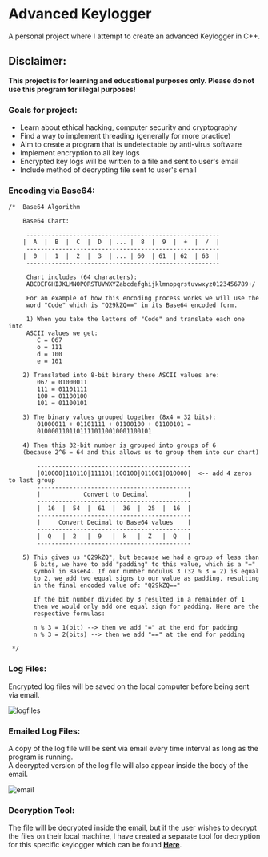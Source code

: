 # Advanced Keylogger

A personal project where I attempt to create an advanced Keylogger in C++.

## Disclaimer:
**This project is for learning and educational purposes only. Please do not use this program for illegal purposes!**

### Goals for project:

* Learn about ethical hacking, computer security and cryptography
* Find a way to implement threading (generally for more practice)
* Aim to create a program that is undetectable by anti-virus software
* Implement encryption to all key logs
* Encrypted key logs will be written to a file and sent to user's email
* Include method of decrypting file sent to user's email

### Encoding via Base64:

~~~
/*	Base64 Algorithm 

	Base64 Chart:

	 ------------------------------------------------------
	|  A  |  B  |  C  |  D  | ... |  8  |  9  |  +  |  /  |
	 ------------------------------------------------------
	|  0  |  1  |  2  |  3  | ... | 60  | 61  | 62  | 63  |
	 ------------------------------------------------------

	 Chart includes (64 characters): 
	 ABCDEFGHIJKLMNOPQRSTUVWXYZabcdefghijklmnopqrstuvwxyz0123456789+/

	 For an example of how this encoding process works we will use the 
	 word "Code" which is "Q29kZQ==" in its Base64 encoded form.

	 1) When you take the letters of "Code" and translate each one into
	 ASCII values we get:
		C = 067
		o = 111
		d = 100
		e = 101

	2) Translated into 8-bit binary these ASCII values are:
		067 = 01000011
		111 = 01101111
		100 = 01100100
		101 = 01100101

	3) The binary values grouped together (8x4 = 32 bits):
		01000011 + 01101111 + 01100100 + 01100101 =
		01000011011011110110010001100101

	4) Then this 32-bit number is grouped into groups of 6 
	(because 2^6 = 64 and this allows us to group them into our chart)

		-------------------------------------------
		|010000|110110|111101|100100|011001|010000|  <-- add 4 zeros to last group
		-------------------------------------------
		|            Convert to Decimal           |	
		-------------------------------------------
		|  16  |  54  |  61  |  36  |  25  |  16  |
		-------------------------------------------
		|     Convert Decimal to Base64 values    |
		-------------------------------------------
		|  Q   |  2   |  9   |  k   |  Z   |  Q   |
		-------------------------------------------

	5) This gives us "Q29kZQ", but because we had a group of less than
	   6 bits, we have to add "padding" to this value, which is a "="
	   symbol in Base64. If our number modulus 3 (32 % 3 = 2) is equal 
	   to 2, we add two equal signs to our value as padding, resulting 
	   in the final encoded value of: "Q29kZQ=="

	   If the bit number divided by 3 resulted in a remainder of 1
	   then we would only add one equal sign for padding. Here are the 
	   respective formulas:
	   
	   n % 3 = 1(bit) --> then we add "=" at the end for padding
	   n % 3 = 2(bits) --> then we add "==" at the end for padding
	   
 */
 ~~~

### Log Files:

Encrypted log files will be saved on the local computer before being sent via email.<br/>

![logfiles](https://user-images.githubusercontent.com/24645219/44196435-c6a38300-a0f0-11e8-99f8-e7f13a748cd8.jpg)

### Emailed Log Files:

A copy of the log file will be sent via email every time interval as long as the program is running.<br/>
A decrypted version of the log file will also appear inside the body of the email.<br/>

![email](https://user-images.githubusercontent.com/24645219/44196434-c6a38300-a0f0-11e8-9f81-ea717461df46.jpg)

### Decryption Tool:

The file will be decrypted inside the email, but if the user wishes to decrypt the files on their
local machine, I have created a separate tool for decryption for this specific keylogger 
which can be found **[Here](https://github.com/Falcon-Punch/KeyLog-Decryptor)**.


